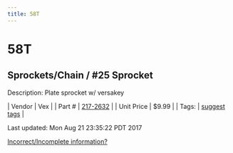 ```yaml
---
title: 58T
---
```


# 58T
## Sprockets/Chain / #25 Sprocket
Description: 	Plate sprocket w/ versakey 

| Vendor | Vex | 
| Part # | [217-2632](http://www.vexrobotics.com/vexpro/motion/sprockets-and-chain/25-sprockets.html) | 
| Unit Price | $9.99 | 
| Tags: | [suggest tags](https://docs.google.com/forms/d/e/1FAIpQLSeWyY8v3RgOty-MyWmh9U0iivNYN_molChYyS-0U-o-kOAv_g/viewform) | 

Last updated: Mon Aug 21 23:35:22 PDT 2017

 [Incorrect/Incomplete information?](https://docs.google.com/forms/d/e/1FAIpQLSeWyY8v3RgOty-MyWmh9U0iivNYN_molChYyS-0U-o-kOAv_g/viewform)